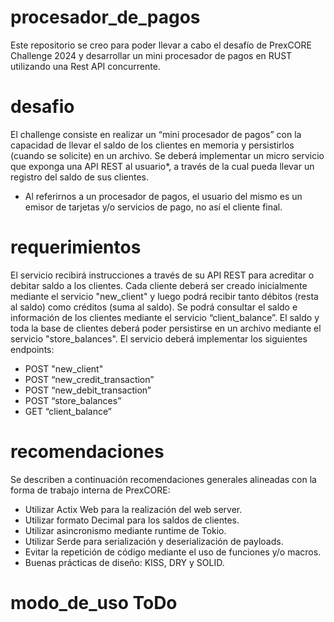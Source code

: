 # procesador_de_pagos
Este repositorio se creo para poder llevar a cabo el desafío de PrexCORE Challenge 2024 y desarrollar un mini procesador de pagos en RUST utilizando una Rest API concurrente.

# desafio
El challenge consiste en realizar un “mini procesador de pagos” con la
capacidad de llevar el saldo de los clientes en memoria y persistirlos (cuando
se solicite) en un archivo.
Se deberá implementar un micro servicio que exponga una API REST al usuario*, a
través de la cual pueda llevar un registro del saldo de sus clientes.
* Al referirnos a un procesador de pagos, el usuario del mismo es un emisor de tarjetas
y/o servicios de pago, no así el cliente final.

# requerimientos
El servicio recibirá instrucciones a través de su API REST para acreditar o debitar
saldo a los clientes. Cada cliente deberá ser creado inicialmente mediante el servicio
"new_client" y luego podrá recibir tanto débitos (resta al saldo) como créditos (suma al
saldo).
Se podrá consultar el saldo e información de los clientes mediante el servicio
“client_balance”.
El saldo y toda la base de clientes deberá poder persistirse en un archivo mediante
el servicio "store_balances". El servicio deberá implementar los siguientes
endpoints:
* POST "new_client"
* POST “new_credit_transaction”
* POST “new_debit_transaction”
* POST “store_balances”
* GET “client_balance”

# recomendaciones
Se describen a continuación recomendaciones generales alineadas con la forma de
trabajo interna de PrexCORE:
* Utilizar Actix Web para la realización del web server.
* Utilizar formato Decimal para los saldos de clientes.
* Utilizar asincronismo mediante runtime de Tokio.
* Utilizar Serde para serialización y deserialización de payloads.
* Evitar la repetición de código mediante el uso de funciones y/o macros.
* Buenas prácticas de diseño: KISS, DRY y SOLID.

# modo_de_uso ToDo